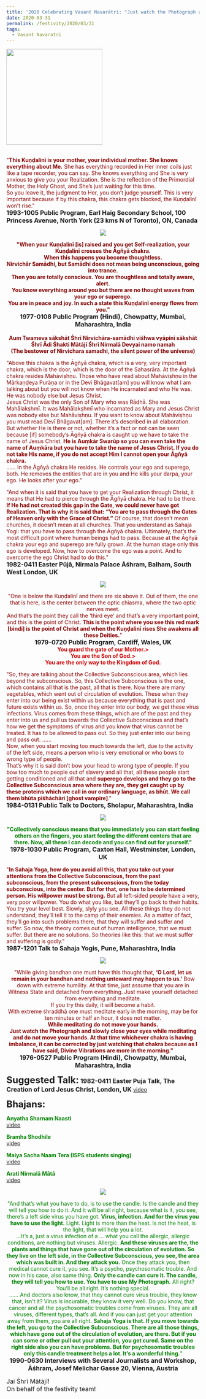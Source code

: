 ```yaml
---
title: '2020 Celebrating Vasant Navarātri: "Just watch the Photograph and slowly close your eyes while meditating and do not move your hands." '
date: 2020-03-31
permalink: /festivity/2020/03/31
tags:
  - Vasant Navaratri
---
```


<div style="text-align: left"><img src="/images/image00.png" width="250" /></div><br>

<p>
<font color="DarkRed">"<b>This Kuṇḍalinī is your mother, your individual mother. She knows everything about Me.</b> She has everything recorded in Her inner coils just like a tape recorder, you can say. She knows everything and She is very anxious to give you your Realization. She is the reflection of the Primordial Mother, the Holy Ghost, and She’s just waiting for this time.<br>
So you leave it, the judgment to Her, you don’t judge yourself. This is very important because if by this chakra, this chakra gets blocked, the Kuṇḍalinī won’t rise."</font><br>
<font size="+0"><b>1993-1005 Public Program, Earl Haig Secondary School, 100 Princess Avenue, North York (23 kms N of Toronto), ON, Canada</b></font>
</p>

<div style="text-align: center"><img src="/images/image376.png" /></div>

<p style="text-align:center;">
<font color="Maroon"><b>"When your Kuṇḍalinī [is] raised and you get Self-realization, your Kuṇḍalinī crosses the Āgñyā chakra.<br>
When this happens you become thoughtless.<br>
Nirvichār Samādhi, but Samādhi does not mean being unconscious, going into trance.<br>
Then you are totally conscious. You are thoughtless and totally aware, alert.<br>
You know everything around you but there are no thought waves from your ego or superego.<br> 
You are in peace and joy. In such a state this Kuṇḍalinī energy flows from you."</b></font><br>
<font size="+0"><b>1977-0108 Public Program (Hindi), Chowpatty, Mumbai, Maharashtra, India</b></font><br>
<br>
<font color="Maroon"><b>Aum Twameva sākshāt Śhrī Nirvichāra-samādhi viśhwa vyāpinī sākshāt<br>
Śhrī Ādi Śhakti Mātājī Śhrī Nirmalā Devyai namo namah<br>
(The bestower of Nirvichara samadhi, the silent power of the universe)</b></font><br>
</p>

<p>
<font color="DarkRed">"Above this chakra is the Āgñyā chakra, which is a very, very important chakra, which is the door, which is the door of the Sahasrāra. At the Āgñyā chakra resides Mahāviṣhṇu. Those who have read about Mahāviṣhṇu in the Mārkaṇḍeya Purāṇa or in the Devī Bhāgavat[am] you will know what I am talking about but you will not know when He incarnated and who He was. He was nobody else but Jesus Christ.<br>
Jesus Christ was the only Son of Mary who was Rādhā. She was Mahālakṣhmī. It was Mahālakṣhmī who incarnated as Mary and Jesus Christ was nobody else but Mahāviṣhṇu. If you want to know about Mahāviṣhṇu you must read Devī Bhāgavat[am]. There it’s described in all elaboration. But whether He is there or not, whether it’s a fact or not can be seen because [if] somebody’s Āgñyā chakra is caught up we have to take the name of Jesus Christ. <b>He is Auṃkār Swarūp so you can even take the name of Auṃkāra but you have to take the name of Jesus Christ. If you do not take His name, if you do not accept Him I cannot open your Āgñyā chakra.</b><br>
...... In the Āgñyā chakra He resides. He controls your ego and superego, both. He removes the entities that are in you and He kills your darpa, your ego. He looks after your ego."</font><br>
<font size="+0"><b></b></font>
</p>

<p>
<font color="DarkRed">"And when it is said that you have to get your Realization through Christ, it means that He had to pierce through the Āgñyā chakra. He had to be there. <b>If He had not created this gap in the Gate, we could never have got Realization. That is why it is said that: “You are to pass through the Gates of Heaven only with the Grace of Christ.”</b> Of course, that doesn’t mean churches, it doesn’t mean at all churches. That you understand as Sahaja Yogi: that you have to pass through the Āgñyā chakra. Ultimately, that’s the most difficult point where human beings had to pass. Because at the Āgñyā chakra your ego and superego are fully grown. At the human stage only this ego is developed. Now, how to overcome the ego was a point. And to overcome the ego Christ had to do this."</font><br>
<font size="+0"><b>1982-0411 Easter Pūjā,  Nirmala Palace Āśhram, Balham, South West London, UK</b></font>
</p>

<div style="text-align: center"><img src="/images/image377.png" /></div>

<p style="text-align:center;">
<font color="DarkRed">"One is below the Kuṇḍalinī and there are six above it. Out of them, the one that is here, is the center between the optic chiasma, where the two optic nerves meet.<br>
And that’s the point they call the ‘third eye’ and that’s a very important point, and this is the point of Christ. 
<b>This is the point where you see this red mark [bindi] is the point of Christ and when the Kuṇḍalinī rises She awakens all these Deities.</b>"</font><br>
<font size="+0"><b>1979-0720 Public Program, Cardiff, Wales, UK</b></font><br>
<font color="DMaroon"><b>You guard the gate of our Mother.><br>
You are the Son of God.><br>
You are the only way to the Kingdom of God.</b></font><br>
</p>

<p>
<font color="DarkRed">"So, they are talking about the Collective Subconscious area, which lies beyond the subconscious. So, this Collective Subconscious is the one, which contains all that is the past, all that is there. Now there are many vegetables, which went out of circulation of evolution. These when they enter into our being exist within us because everything that is past and future exists within us. So, once they enter into our body, we get these virus infections. Virus comes from these things, which are of the past and they enter into us and pull us towards the Collective Subconscious and that’s how we get the symptoms of virus and you know that virus cannot be treated. It has to be allowed to pass out. So they just enter into our being and pass out.
......<br>
Now, when you start moving too much towards the left, due to the activity of the left side, means a person who is very emotional or who bows to wrong type of people.<br>
That’s why it is said don’t bow your head to wrong type of people. If you bow too much to people out of slavery and all that, all these people start getting conditioned and all that and <b>superego develops and they go to the Collective Subconscious area where they are, they get caught up by these proteins which we call in our ordinary language, as bhūt. We call them bhūta piśhāchāri [ghost vampire]</b>."</font><br>
<font size="+0"><b>1984-0131 Public Talk to Doctors, Sholapur, Maharashtra, India</b></font>
</p>

<div style="text-align: center"><img src="/images/image378.png" /></div>

<p style="text-align:center;">
<font color="green"><b>"Collectively conscious means that you immediately you can start feeling others on the fingers, you start feeling the different centers that are there. Now, all these I can decode and you can find out for yourself."</b></font><br>
<font size="+0"><b>1978-1030 Public Program,  Caxton Hall, Westminster, London, UK</b></font>
</p>

<p>
<font color="DarkRed">"<b>In Sahaja Yoga, how do you avoid all this, that you take out your attentions from the Collective Subconscious, from the past subconscious, from the present subconscious, from the today subconscious, into the center. But for that, one has to be determined person. His willpower must be strong.</b> But all left-sided people have a very, very poor willpower. You do what you like, but they’ll go back to their habits. You try your level best. Slowly, slyly you see. All these things they do not understand, they’ll tell it to the camp of their enemies. As a matter of fact, they’ll go into such problems there, that they will suffer and suffer and suffer.
So now, the theory comes out of human intelligence, that we must suffer. But there are no solutions. So theories like this: that we must suffer and suffering is godly."</font><br>
<font size="+0"><b>1987-1201 Talk to Sahaja Yogis, Pune, Maharashtra, India</b></font>
</p>

<div style="text-align: center"><img src="/images/image379.png" /></div>

<p style="text-align:center;">
<font color="DarkRed">"While giving bandhan one must have this thought that, <b>‘O Lord, let us remain in your bandhan and nothing untoward may happen to us.’</b> Bow down with extreme humility. At that time, just assume that you are in Witness State and detached from everything. Just make yourself detached from everything and meditate.<br>
If you try this daily, it will become a habit.<br>
With extreme śhraddhā one must meditate early in the morning, may be for ten minutes or half an hour, it does not matter.<br>
<b>While meditating do not move your hands.<br>
Just watch the Photograph and slowly close your eyes while meditating and do not move your hands. At that time whichever chakra is having imbalance, it can be corrected by just watching that chakra because as I have said, Divine Vibrations are more in the morning."</b></font><br>
<font size="+0"><b>1976-0527 Public Program (Hindi),  Chowpatty, Mumbai, Maharashtra, India
</b></font>
</p>

<font size="+2"><b>Suggested Talk:</b></font> 
<font size="+0"><b>1982-0411 Easter Puja Talk, The Creation of Lord Jesus Christ, London, UK</b></font>
<a href="https://www.youtube.com/watch?time_continue=2&v=JgN22plZW-o&feature=emb_logo"> video</a><br>

<font size="+2"><b>Bhajans:</b></font>

<p>
<font color="green"><b>Anyatha Sharnam Naasti</b></font><br>
<a href="https://www.youtube.com/watch?v=NX0Gy8VNh3E">video</a>
</p>
 
<p>
<font color="green"><b>Bramha Shodhile</b></font><br>
<a href="https://www.youtube.com/watch?v=7NK0_la16wY">video</a> 
</p>

<p>
<font color="green"><b>Maiya Sacha Naam Tera (ISPS students singing)</b></font><br>
<a href="https://www.youtube.com/watch?v=cXSIG3cckTc&feature=youtu.be">video</a> 
</p>

<p>
<font color="green"><b>Arati Nirmalā Mātā</b></font><br>
<a href="https://www.youtube.com/watch?v=2btBuq4VYL4">video</a> 
</p>

<div style="text-align: center"><img src="/images/image380.png" /></div>

<p style="text-align:center;">
<font color="green">"And that’s what you have to do, is to use the candle. Is the candle and they will tell you how to do it. And it will be all right, because what is it, you see, there’s a left side virus you have got. <b>Virus, infection. And for the virus you have to use the light.</b> Light. Light is more than the heat. Is not the heat, is the light, that will help you a lot.<br>
...It’s a, just a virus infection of a ... what you call the allergic, allergic conditions, are nothing but viruses. Allergic. <b>And these viruses are the, the plants and things that have gone out of the circulation of evolution. So they live on the left side, in the Collective Subconscious, you see, the area which was built in. And they attack you.</b> Once they attack you, then medical cannot cure it, you see. It’s a psycho, psychosomatic trouble. And now in his case, also same thing. <b>Only the candle can cure it. The candle, they will tell you how to use. You have to use My Photograph.</b> All right? You’ll be all right. It’s nothing special.<br>
...... And doctors also know, that they cannot cure virus trouble, they know that, isn’t it? Virus is incurable, they know it very well. Do you know, that cancer and all the psychosomatic troubles come from viruses. They are all viruses, different types, that’s all. And if you can just get your attention away from them, you are all right. <b>Sahaja Yoga is that. If you move towards the left, you go to the Collective Subconscious. There are all those things, which have gone out of the circulation of evolution, are there. But if you can some or other pull out your attention, you get cured. Same on the right side also you can have problems. But for psychosomatic troubles only this candle treatment helps a lot. It’s a wonderful thing.</b>"</font><br>
<font size="+0"><b>1990-0630 Interviews with Several Journalists and Workshop, Āśhram, Josef Melichar Gasse 20, Vienna, Austria</b></font>
</p>

<p>
<font size="+0">Jai Śhrī Mātājī!<br>
On behalf of the festivity team!</font>
</p>
